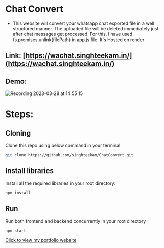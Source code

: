# Chat Convert
- This website will convert your whatsapp chat exported file in a well structured manner. The uploaded file will be deleted immediately just after chat messages get processed. For this, I have used fs.promises.unlink(filePath) in app.js file. It's Hosted on render
## Link: [https://wachat.singhteekam.in/](https://wachat.singhteekam.in/)
## Demo:
![Recording 2023-03-28 at 14 55 15](https://user-images.githubusercontent.com/55067104/228192078-06045aa8-da7b-4ab6-87b5-dde413f5aece.gif)

# Steps:
## Cloning
Clone this repo using below command in your terminal
```bash
git clone https://github.com/singhteekam/ChatConvert.git
```
## Install libraries
Install all the required libraries in your root directory:
```bash
npm install
```
## Run
Run both frontend and backend concurrently in your root directory
```bash
npm start
```

[Click to view my portfolio website](http://www.singhteekam.in/)
